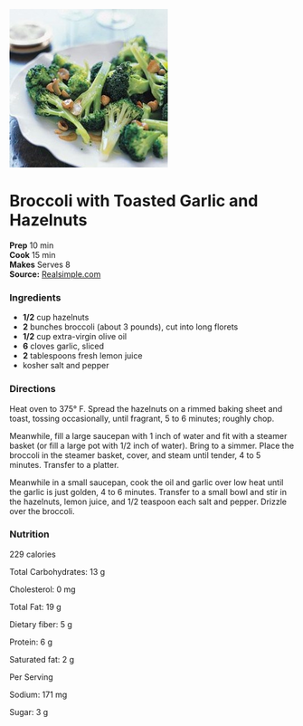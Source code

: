 [![](/images/5b84adf7-e643-4c26-bd8d-13e9dd803d24.jpg)](http://cdn-image.realsimple.com/sites/default/files/styles/rs_main_image/public/image/images/0812/broccoli-garlic-hazelnuts_300.jpg?itok=ywltZ_O-)

#  Broccoli with Toasted Garlic and Hazelnuts

**Prep** 10 min  
**Cook** 15 min  
**Makes** Serves 8  
**Source:** [Realsimple.com](http://www.realsimple.com/food-recipes/browse-all-recipes/broccoli-toasted-garlic-hazelnuts)

###  Ingredients

  *  **1/2** cup hazelnuts
  *  **2** bunches broccoli (about 3 pounds), cut into long florets
  *  **1/2** cup extra-virgin olive oil
  *  **6** cloves garlic, sliced
  *  **2** tablespoons fresh lemon juice
  * kosher salt and pepper

###  Directions

Heat oven to 375° F. Spread the hazelnuts on a rimmed baking sheet and toast,
tossing occasionally, until fragrant, 5 to 6 minutes; roughly chop.

Meanwhile, fill a large saucepan with 1 inch of water and fit with a steamer
basket (or fill a large pot with 1/2 inch of water). Bring to a simmer. Place
the broccoli in the steamer basket, cover, and steam until tender, 4 to 5
minutes. Transfer to a platter.

Meanwhile in a small saucepan, cook the oil and garlic over low heat until the
garlic is just golden, 4 to 6 minutes. Transfer to a small bowl and stir in
the hazelnuts, lemon juice, and 1/2 teaspoon each salt and pepper. Drizzle
over the broccoli.

###  Nutrition

229 calories

Total Carbohydrates: 13 g

Cholesterol: 0 mg

Total Fat: 19 g

Dietary fiber: 5 g

Protein: 6 g

Saturated fat: 2 g

Per Serving

Sodium: 171 mg

Sugar: 3 g

